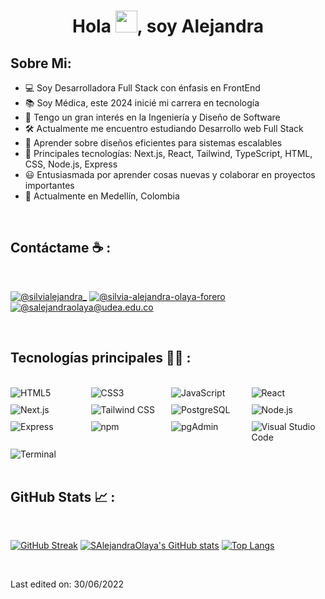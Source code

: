 
<h1 align="center">Hola <img src="https://media.giphy.com/media/hvRJCLFzcasrR4ia7z/giphy.gif" width="35">, soy Alejandra</h1>

## Sobre Mi:

* 💻 Soy Desarrolladora Full Stack con énfasis en FrontEnd
* 📚 Soy Médica, este 2024 inicié mi carrera en tecnología
* 📝 Tengo un gran interés en la Ingeniería y Diseño de Software
* 🛠️ Actualmente me encuentro estudiando Desarrollo web Full Stack
* 🌱 Aprender sobre diseños eficientes para sistemas escalables
* 🌟 Principales tecnologías: Next.js, React, Tailwind, TypeScript, HTML, CSS, Node.js, Express
* 😃 Entusiasmada por aprender cosas nuevas y colaborar en proyectos importantes
* 🏡 Actualmente en Medellín, Colombia

<br>

## Contáctame ☕ :

<br>

[![@silvialejandra_](https://img.icons8.com/fluency/48/000000/instagram-new.png "@silvialejandra_")](https://www.instagram.com/silvialejandra_/)  [![@silvia-alejandra-olaya-forero](https://img.icons8.com/fluency/48/000000/linkedin.png "@silvia-alejandra-olaya-forero")](https://www.linkedin.com/in/silvia-alejandra-olaya-forero-961993308/)  [![@salejandraolaya@udea.edu.co](https://img.icons8.com/fluency/48/000000/apple-mail.png "@salejandraolaya@udea.edu.co")](salejandraolaya@udea.edu.co)

<br>

## Tecnologías principales 🧑‍💻 :

<br>

 <div style="display: grid; grid-template-columns: repeat(4, 1fr); gap: 10px;">
  <img src="https://img.icons8.com/color/48/000000/html-5--v1.png" alt="HTML5"/>
  <img src="https://img.icons8.com/color/48/000000/css3.png" alt="CSS3"/>
  <img src="https://img.icons8.com/color/48/000000/javascript--v1.png" alt="JavaScript"/>
  <img src="https://img.icons8.com/office/48/000000/react.png" alt="React"/>
  <img src="https://img.icons8.com/color/48/000000/nextjs.png" alt="Next.js"/>
  <img src="https://img.icons8.com/fluency/48/000000/tailwind_css.png" alt="Tailwind CSS"/>
  <img src="https://img.icons8.com/color/48/000000/postgreesql.png" alt="PostgreSQL"/>
  <img src="https://img.icons8.com/color/48/000000/nodejs.png" alt="Node.js"/>
  <img src="https://img.icons8.com/ios/48/000000/express-js.png" alt="Express"/>
  <img src="https://img.icons8.com/color/48/000000/npm.png" alt="npm"/>
  <img src="https://img.icons8.com/color/48/000000/postgreesql.png" alt="pgAdmin"/>

  <img src="https://img.icons8.com/color/48/000000/visual-studio-code-2019.png" alt="Visual Studio Code"/>
  <img src="https://img.icons8.com/color/48/000000/console.png" alt="Terminal"/>
</div>

<br>

## GitHub Stats 📈 :

<br>

[![GitHub Streak](https://github-readme-streak-stats.herokuapp.com/?user=SAlejandraOlaya&theme=algolia)](https://git.io/streak-stats)
[![SAlejandraOlaya's GitHub stats](https://github-readme-stats.vercel.app/api?username=SAlejandraOlaya&theme=algolia)](https://github.com/anuraghazra/github-readme-stats)
[![Top Langs](https://github-readme-stats.vercel.app/api/top-langs/?username=SAlejandraOlaya&theme=algolia&layout=compact)](https://github.com/anuraghazra/github-readme-stats)


<br>


Last edited on: 30/06/2022

